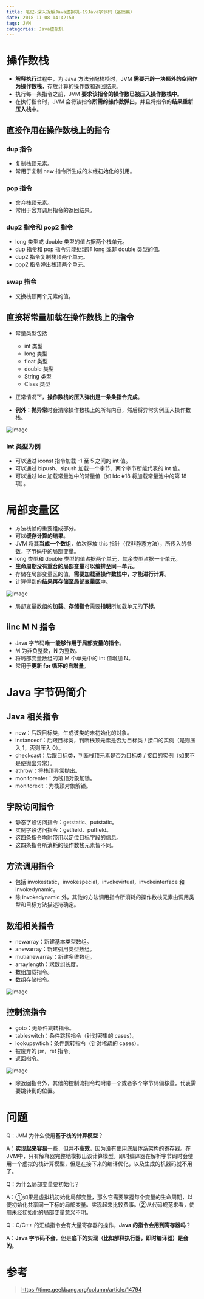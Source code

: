 ```yaml
---
title: 笔记-深入拆解Java虚拟机-19Java字节码（基础篇）
date: 2018-11-08 14:42:50
tags: JVM
categories: Java虚拟机
---
```


# 操作数栈

- **解释执行**过程中，为 Java 方法分配栈桢时，JVM **需要开辟一块额外的空间作为操作数栈**，存放计算的操作数和返回结果。
- 执行每一条指令之前，JVM **要求该指令的操作数已被压入操作数栈中**。
- 在执行指令时，JVM 会将该指令**所需的操作数弹出**，并且将指令的**结果重新压入栈**中。

## 直接作用在操作数栈上的指令

### dup 指令

- 复制栈顶元素。
- 常用于复制 new 指令所生成的未经初始化的引用。

### pop 指令

- 舍弃栈顶元素。
- 常用于舍弃调用指令的返回结果。

### dup2 指令和 pop2 指令

- long 类型或 double 类型的值占据两个栈单元。
- dup 指令和 pop 指令只能处理非 long 或非 double 类型的值。
- dup2 指令复制栈顶两个单元。
- pop2 指令弹出栈顶两个单元。

### swap 指令

- 交换栈顶两个元素的值。

## 直接将常量加载在操作数栈上的指令

- 常量类型包括
	- int 类型
	- long 类型
	- float 类型
	- double 类型
	- String 类型
	- Class 类型

- 正常情况下，**操作数栈的压入弹出是一条条指令完成**。
- **例外：抛异常**时会清除操作数栈上的所有内容，然后将异常实例压入操作数栈。

![image](http://pcrioz2ch.bkt.clouddn.com/JVM/19/instructions_const.jpg "常数加载指令表")

### int 类型为例

- 可以通过 iconst 指令加载 -1 至 5 之间的 int 值。
- 可以通过 bipush、sipush 加载一个字节、两个字节所能代表的 int 值。
- 可以通过 ldc 加载常量池中的常量值（如 ldc #18 将加载常量池中的第 18 项）。

# 局部变量区

- 方法栈帧的重要组成部分。
- 可以**缓存计算的结果**。
- JVM 将其**当成一个数组**，依次存放 this 指针（仅非静态方法），所传入的参数，字节码中的局部变量。
- long 类型和 double 类型的值占据两个单元，其余类型占据一个单元。
- **生命周期没有重合的局部变量可以编排至同一单元。**
- 存储在局部变量区的值，**需要加载至操作数栈中，才能进行计算**。
- 计算得到的**结果再存储至局部变量区**中。

![image](http://pcrioz2ch.bkt.clouddn.com/JVM/19/instructons_local_variable.jpg "局部变量区访问指令表")

- 局部变量数组的**加载、存储指令**需要**指明**所加载单元的**下标**。

## iinc M N 指令

- Java 字节码**唯一能够作用于局部变量的指令**。
- M 为非负整数，N 为整数。
- 将局部变量数组的第 M 个单元中的 int 值增加 N。
- 常用于**更新 for 循环的自增量**。

# Java 字节码简介

## Java 相关指令

- new：后跟目标类，生成该类的未初始化的对象。
- instanceof：后跟目标类，判断栈顶元素是否为目标类 / 接口的实例（是则压入 1，否则压入 0）。
- checkcast：后跟目标类，判断栈顶元素是否为目标类 / 接口的实例（如果不是便抛出异常）。
- athrow：将栈顶异常抛出。
- monitorenter：为栈顶对象加锁。
- monitorexit：为栈顶对象解锁。

## 字段访问指令

- 静态字段访问指令：getstatic、putstatic。
- 实例字段访问指令：getfield、putfield。
- 这四条指令均附带用以定位目标字段的信息。
- 这四条指令所消耗的操作数栈元素皆不同。

## 方法调用指令

- 包括 invokestatic，invokespecial，invokevirtual，invokeinterface 和 invokedynamic。
- 除 invokedynamic 外，其他的方法调用指令所消耗的操作数栈元素由调用类型和目标方法描述符确定。

## 数组相关指令

- newarray：新建基本类型数组。
- anewarray：新建引用类型数组。
- mutianewarray：新建多维数组。
- arraylength：求数组长度。
- 数组加载指令。
- 数组存储指令。

![image](http://pcrioz2ch.bkt.clouddn.com/JVM/19/instructions_array.jpg "数组访问指令表")

## 控制流指令

- goto：无条件跳转指令。
- tableswitch：条件跳转指令（针对密集的 cases）。
- lookupswtich：条件跳转指令（针对稀疏的 cases）。
- 被废弃的 jsr，ret 指令。
- 返回指令。

![image](http://pcrioz2ch.bkt.clouddn.com/JVM/19/instructons_return.jpg "返回指令表")

- 除返回指令外，其他的控制流指令均附带一个或者多个字节码偏移量，代表需要跳转到的位置。

# 问题

Q：JVM 为什么使用**基于栈的计算模型**？

A：**实现起来容易**一些，但并**不高效**，因为没有使用底层体系架构的寄存器。在JVM中，只有解释器完整地模拟出该计算模型。即时编译器在解析字节码时会使用一个虚拟的栈计算模型，但是在接下来的编译优化，以及生成的机器码就不用了。

Q：为什么局部变量要初始化？

A：①如果是虚拟机初始化局部变量，那么它需要掌握每个变量的生命周期，以便初始化共享同一下标的局部变量。实现起来比较费事。②从代码规范来看，使用未经初始化的局部变量意义不明。

Q：C/C++ 的汇编指令会有大量寄存器的操作，**Java 的指令会用到寄存器吗**？

A：**Java 字节码不会**，但是**底下的实现（比如解释执行器，即时编译器）是会的**。

# 参考

> https://time.geekbang.org/column/article/14794